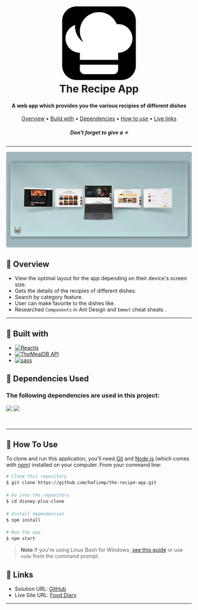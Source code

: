 <h1 align="center">
  <br>
  <a href="http://www.amitmerchant.com/electron-markdownify"><img src="public/logo512.png" alt="Covid-19 Tracker" width="200" style="border-radius:10px"></a>
  <br>
  The Recipe App
  <br>
</h1>

<h4 align="center">A web app which provides you the various recipies of different dishes </h4>

<p align="center">
  <a href="#🚀-overview">Overview</a> •
  <a href="#🚀-built-with">Build with</a> •
  <a href="#🚀-dependencies-used">Dependencies</a> •
  <a href="#🚀-how-to-use">How to use</a> •
  <a href="#🚀-links">Live links</a>
</p>

<h5 align="center">Don't forget to give a ⭐️ </h5>

<hr>

![screenshot](public/preview.png)

## 🚀 Overview

- View the optimal layout for the app depending on their device's screen size.
- Gets the details of the recipies of different dishes.
- Search by category feature.
- User can make favorite to the dishes like. 
- Researched `Components` in Ant Design and `Emmet` cheat sheats .

<hr>

## 🚀 Built with

- [![Reactjs][reactjs]][reactjs-url] 
- [![TheMealDB API][TheMealDB API]][TheMealDB API-url]  
- [![sass][sass]][sass-url]

## 🚀 Dependencies Used

<h3>The following dependencies are used in this project:</h3>

<p>
<img src="https://img.shields.io/badge/node--sass-v7.0.1-3CCF4E"> 
<img src="https://img.shields.io/badge/react--router--dom-v6.3.0-3CCF4E">
</p>
<br>

<hr>

## 🚀 How To Use

To clone and run this application, you'll need [Git](https://git-scm.com) and [Node.js](https://nodejs.org/en/download/) (which comes with [npm](http://npmjs.com)) installed on your computer. From your command line:

```bash
# Clone this repository
$ git clone https://github.com/hafizmp/the-recipe-app.git

# Go into the repository
$ cd disney-plus-clone

# Install dependencies
$ npm install

# Run the app
$ npm start
```

> **Note**
> If you're using Linux Bash for Windows, [see this guide](https://www.howtogeek.com/261575/how-to-run-graphical-linux-desktop-applications-from-windows-10s-bash-shell/) or use `node` from the command prompt.

## 🚀 Links

- Solution URL: [GitHub](https://github.com/hafizmp/the-recipe-app)
- Live Site URL: [Food Diary](https://)

<hr>


[reactjs]: https://img.shields.io/badge/REACT%20JS-000000?style=for-the-badge&logo=REACT&logoColor=61DBFB
[reactjs-url]: https://reactjs.org/

[sass]: https://img.shields.io/badge/sass-EE6983?style=for-the-badge&logo=sass&logoColor=fff
[sass-url]: https://sass-lang.com/

[TheMealDB API]: https://img.shields.io/badge/TheMealDB%20API-1C3879?style=for-the-badge&logo=&logoColor=21E1E1
[TheMealDB API-url]: https://www.themealdb.com/api.php
